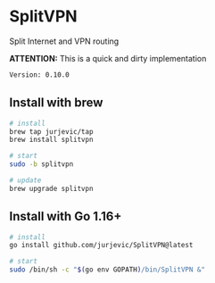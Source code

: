 # SplitVPN
Split Internet and VPN routing

**ATTENTION:** This is a quick and dirty implementation

```sh ###  repeat = 1; ftoken[2] = "\"" + NewVersion + "\""; Join(ftoken, " ")
Version: 0.10.0
```

## Install with brew
```sh
# install
brew tap jurjevic/tap
brew install splitvpn
```
```sh
# start
sudo -b splitvpn
```
```sh
# update
brew upgrade splitvpn
```

## Install with Go 1.16+
```sh
# install
go install github.com/jurjevic/SplitVPN@latest
```
```sh
# start
sudo /bin/sh -c "$(go env GOPATH)/bin/SplitVPN &"
```
